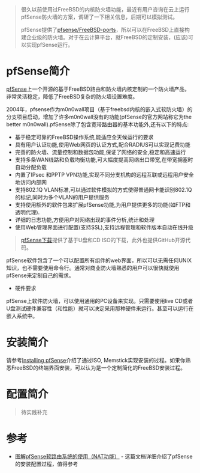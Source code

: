 > 很久以前使用过FreeBSD的内核防火墙功能，最近有用户咨询在云上运行pfSense防火墙的方案，调研了一下相关信息，后期可以模拟测试。
>
> pfSense提供了[pfsense/FreeBSD-ports](https://github.com/pfsense/FreeBSD-ports)，所以可以在FreeBSD上直接构建企业级的防火墙。对于在云计算平台，就FreeBSD的定制安装，(应该)可以实现pfSense运行。

# pfSense简介

[pfSense](https://www.pfsense.org)上一个开源的基于FreeBSD路由和防火墙内核定制的一个防火墙产品，非常灵活稳定，降低了FreeBSD复杂的防火墙设置难度。

2004年，pfsense作为m0n0wall项目（基于freebsd内核的嵌入式软防火墙）的分支项目启动，增加了许多m0n0wall没有的功能(pfSense的官方网站称它为the better m0n0wall).pfSense除了包含宽带路由器的基本功能外,还有以下的特点:

* 基于稳定可靠的FreeBSD操作系统,能适应全天候运行的要求
* 具有用户认证功能,使用Web网页的认证方式,配合RADIUS可以实现记费功能
* 完善的防火墙、流量控制和数据包功能,保证了网络的安全,稳定和高速运行
* 支持多条WAN线路和负载均衡功能,可大幅度提高网络出口带宽,在带宽拥塞时自动分配负载
* 内置了IPsec 和PPTP VPN功能,实现不同分支机构的远程互联或远程用户安全地访问内部网
* 支持802.1Q VLAN标准,可以通过软件模拟的方式使得普通网卡能识别802.1Q的标记,同时为多个VLAN的用户提供服务
* 支持使用额外的软件包来扩展pfSense功能,为用户提供更多的功能(如FTP和透明代理).
* 详细的日志功能,方便用户对网络出现的事件分析,统计和处理
* 使用Web管理界面进行配置(支持SSL),支持远程管理和软件版本自动在线升级

> [pfSense下载](https://www.pfsense.org/download/)提供了基于U盘和CD ISO的下载，此外也提供GitHub开源代码。

pfSense软件包含了一个可以配置所有组件的web界面，所以可以无需任何UNIX知识，也不需要使用命令行。通常对商业防火墙熟悉的用户可以很快就使用pfSense来定制自己的需求。

* 硬件要求

pfSense上软件防火墙，可以使用通用的PC设备来实现。只需要使用live CD或者U盘测试硬件兼容性（和性能）就可以决定采用那种硬件来运行。甚至可以运行在嵌入系统中。

# 安装简介

请参考[Installing pfSense](https://doc.pfsense.org/index.php/Installing_pfSense)介绍了通过ISO, Memstick实现安装的过程。如果你熟悉FreeBSD的终端界面安装，可以认为是一个定制简化的FreeBSD安装过程。

# 配置简介

> 待实践补充

# 参考

* [图解pfSense软路由系统的使用（NAT功能）](http://seanlook.com/2015/04/23/pfsense-usage/) - 这篇文档详细介绍了pfSense的安装配置过程，值得参考